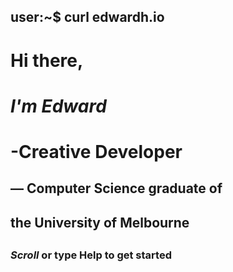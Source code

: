 ## user:~$ curl edwardh.io


#  Hi there,
#  *I'm Edward*
#  -Creative Developer
##     — Computer Science graduate of
##        the University of Melbourne
##
###   *Scroll* or type Help to get started


